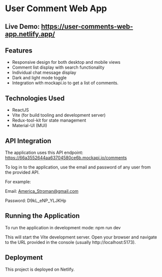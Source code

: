 # User Comment Web App

## Live Demo: https://user-comments-web-app.netlify.app/

## Features

- Responsive design for both desktop and mobile views
- Comment list display with search functionality
- Individual chat message display
- Dark and light mode toggle
- Integration with mockapi.io to get a list of comments.

## Technologies Used

- ReactJS
- Vite (for build tooling and development server)
- Redux-tool-kit for state management
- Material-UI (MUI)

## API Integration

The application uses this API endpoint: https://66a3552644aa63704580ce6b.mockapi.io/comments

To log in to the application, use the email and password of any user from the provided API. 

For example:

Email: America_Stroman@gmail.com  

Password: D9kL_eNP_YLJKHp


## Running the Application

To run the application in development mode:
npm run dev

This will start the Vite development server. Open your browser and navigate to the URL provided in the console (usually http://localhost:5173).

## Deployment

This project is deployed on Netlify.
